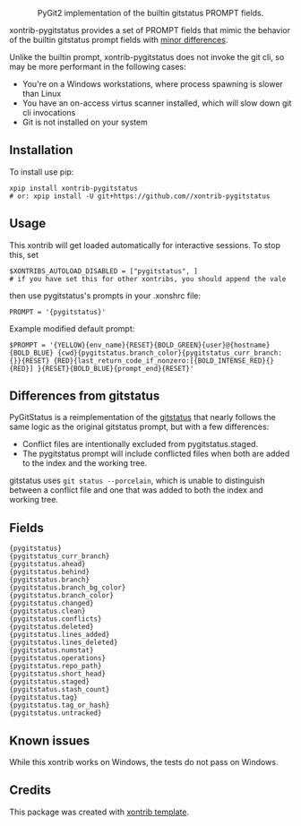 <p align="center">
PyGit2 implementation of the builtin gitstatus PROMPT fields.
</p>

xontrib-pygitstatus provides a set of PROMPT fields that mimic the behavior of the builtin gitstatus prompt fields with [minor differences](#differences-from-gitstatus).

Unlike the builtin prompt, xontrib-pygitstatus does not invoke the git cli, so may be more performant in the following cases:

-   You're on a Windows workstations, where process spawning is slower than Linux
-   You have an on-access virtus scanner installed, which will slow down git cli invocations
-   Git is not installed on your system

## Installation

To install use pip:

```xsh
xpip install xontrib-pygitstatus
# or: xpip install -U git+https://github.com//xontrib-pygitstatus
```

## Usage

This xontrib will get loaded automatically for interactive sessions.
To stop this, set

```xsh
$XONTRIBS_AUTOLOAD_DISABLED = ["pygitstatus", ]
# if you have set this for other xontribs, you should append the vale
```

then use pygitstatus's prompts in your .xonshrc file:

```xsh
PROMPT = '{pygitstatus}'
```

Example modified default prompt:

```xsh
$PROMPT = '{YELLOW}{env_name}{RESET}{BOLD_GREEN}{user}@{hostname}{BOLD_BLUE} {cwd}{pygitstatus.branch_color}{pygitstatus_curr_branch: {}}{RESET} {RED}{last_return_code_if_nonzero:[{BOLD_INTENSE_RED}{}{RED}] }{RESET}{BOLD_BLUE}{prompt_end}{RESET}'
```

## Differences from gitstatus

PyGitStatus is a reimplementation of the [gitstatus](https://github.com/xonsh/xonsh/blob/0.12.5/xonsh/prompt/gitstatus.py) that nearly follows the same logic as the original gitstatus prompt, but with a few differences:

-   Conflict files are intentionally excluded from pygitstatus.staged.
-   The pygitstatus prompt will include conflicted files when both are added to the index and the working tree.

gitstatus uses `git status --porcelain`, which is unable to distinguish between a conflict file and one that was added to both the index and working tree.

## Fields

```xsh
{pygitstatus}
{pygitstatus_curr_branch}
{pygitstatus.ahead}
{pygitstatus.behind}
{pygitstatus.branch}
{pygitstatus.branch_bg_color}
{pygitstatus.branch_color}
{pygitstatus.changed}
{pygitstatus.clean}
{pygitstatus.conflicts}
{pygitstatus.deleted}
{pygitstatus.lines_added}
{pygitstatus.lines_deleted}
{pygitstatus.numstat}
{pygitstatus.operations}
{pygitstatus.repo_path}
{pygitstatus.short_head}
{pygitstatus.staged}
{pygitstatus.stash_count}
{pygitstatus.tag}
{pygitstatus.tag_or_hash}
{pygitstatus.untracked}
```

## Known issues

While this xontrib works on Windows, the tests do not pass on Windows.

## Credits

This package was created with [xontrib template](https://github.com/xonsh/xontrib-template).
